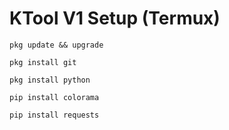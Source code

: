 # KTool V1 Setup (Termux)

```console
pkg update && upgrade

pkg install git

pkg install python

pip install colorama

pip install requests
